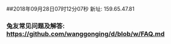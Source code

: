 ##2018年09月28日07时12分07秒 新址: 159.65.47.81
### 兔友常见问题及解答: https://github.com/wanggonging/d/blob/w/FAQ.md
